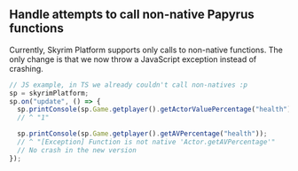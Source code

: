 ## Handle attempts to call non-native Papyrus functions

Currently, Skyrim Platform supports only calls to non-native functions. The only change is that we now throw a JavaScript exception instead of crashing.

```js
// JS example, in TS we already couldn't call non-natives :p
sp = skyrimPlatform;
sp.on("update", () => {
  sp.printConsole(sp.Game.getplayer().getActorValuePercentage("health")); 
  // ^ "1"

  sp.printConsole(sp.Game.getplayer().getAVPercentage("health")); 
  // ^ "[Exception] Function is not native 'Actor.getAVPercentage'"
  // No crash in the new version
});
```
